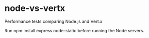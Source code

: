 node-vs-vertx
=============

Performance tests comparing Node.js and Vert.x

Run npm install express node-static before running the Node servers.
